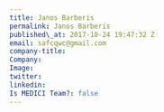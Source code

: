 ```yaml
---
title: Janos Barberis
permalink: Janos Barberis
published\_at: 2017-10-24 19:47:32 Z
email: safcqwc@gmail.com
company-title: 
Company: 
Image: 
twitter: 
linkedin: 
Is MEDICI Team?: false
---
```



